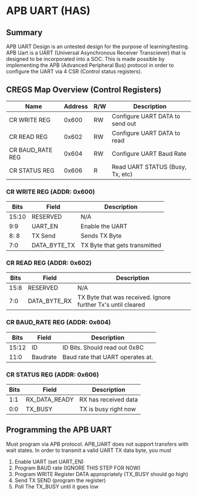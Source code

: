 # APB UART (HAS) #

## Summary ##
APB UART Design is an untested design for the purpose of learning/testing. APB Uart is a UART (Universal Asynchronous Receiver Transciever) that is designed to be incorporated into a SOC. 
This is made possible by implementing the APB (Advanced Peripheral Bus) protocol in order to configure the UART via 4 CSR (Control status registers). 



## CREGS Map Overview (Control Registers) ##

| Name | Address | R/W | Description|
|------|------|-----|-----|
| CR WRITE REG | 0x600 | RW|  Configure UART DATA to send out  |
| CR READ REG | 0x602 | RW| Configure UART DATA to read |
| CR BAUD_RATE REG | 0x604 | RW| Configure UART Baud Rate |
| CR STATUS REG | 0x606 | R| Read UART STATUS (Busy, Tx, etc)  |



### CR WRITE REG (ADDR: 0x600) 
|Bits|Field| Description
|--|--|--|
| 15:10 | RESERVED | N/A | 
|9:9 | UART_EN | Enable the UART |
| 8: 8 | TX Send | Sends TX Byte | 
| 7:0 | DATA_BYTE_TX | TX Byte that gets transmitted |


### CR READ REG (ADDR: 0x602)
|Bits|Field| Description
|--|--|--|
| 15:8 | RESERVED | N/A
| 7:0 | DATA_BYTE_RX | TX Byte that was received. Ignore further Tx's until cleared |


### CR BAUD_RATE REG (ADDR: 0x604)
|Bits|Field| Description
|--|--|--|
| 15:12 | ID | ID Bits. Should read out 0x8C|
| 11:0 | Baudrate | Baud rate that UART operates at.  |


### CR STATUS REG (ADDR: 0x606)
|Bits|Field| Description
|--|--|--|
| 1:1 | RX_DATA_READY | RX has received data|
| 0:0 | TX_BUSY | TX is busy right now |

## Programming the APB UART ##

Must program via APB protocol. APB_UART does not support transfers with wait states. In order to transmit a valid UART TX data byte, you must 
1) Enable UART (set UART_EN)
2) Program BAUD rate (IGNORE THIS STEP FOR NOW) 
3) Program  WRITE Register DATA appropriately (TX_BUSY should go high)
4) Send TX SEND (program the register)
5) Poll The TX_BUSY until it goes low 
